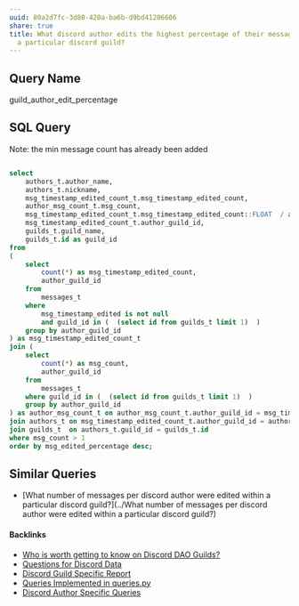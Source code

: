 ```yaml
---
uuid: 80a2d7fc-3d80-420a-ba6b-d9bd41206606
share: true
title: What discord author edits the highest percentage of their messages within
  a particular discord guild?
---
```

## Query Name

guild_author_edit_percentage

## SQL Query

Note: the min message count has already been added

``` SQL

select
	authors_t.author_name,
	authors_t.nickname,
	msg_timestamp_edited_count_t.msg_timestamp_edited_count,
	author_msg_count_t.msg_count,
	msg_timestamp_edited_count_t.msg_timestamp_edited_count::FLOAT  / author_msg_count_t.msg_count::FLOAT  * 100 as msg_edited_percentage,
	msg_timestamp_edited_count_t.author_guild_id,
	guilds_t.guild_name,
	guilds_t.id as guild_id
from
(
	select 
		count(*) as msg_timestamp_edited_count,
		author_guild_id
	from 
		messages_t
	where
		msg_timestamp_edited is not null
		and guild_id in (  (select id from guilds_t limit 1)  )
	group by author_guild_id
) as msg_timestamp_edited_count_t
join (
	select 
		count(*) as msg_count,
		author_guild_id
	from 
		messages_t
    where guild_id in (  (select id from guilds_t limit 1)  )
	group by author_guild_id
) as author_msg_count_t on author_msg_count_t.author_guild_id = msg_timestamp_edited_count_t.author_guild_id
join authors_t on msg_timestamp_edited_count_t.author_guild_id = authors_t.id
join guilds_t  on authors_t.guild_id = guilds_t.id
where msg_count > 1
order by msg_edited_percentage desc;

```


## Similar Queries

* [What number of messages per discord author were edited within a particular discord guild?](../What number of messages per discord author were edited within a particular discord guild?)

#### Backlinks

* [Who is worth getting to know on Discord DAO Guilds?](/315a04ff-5358-4d9f-840e-09c7ab7ea1a2)
* [Questions for Discord Data](/46abc67b-bbe7-4800-82f5-f08d4c457ef0)
* [Discord Guild Specific Report](/a41f63f6-9eaf-41bb-8e62-e47ffa29cb92)
* [Queries Implemented in queries.py](/3a44d50b-0280-42f8-8fa0-6c15d4ffe161)
* [Discord Author Specific Queries](/f6c57d06-6240-41fc-9174-7a6b18362030)